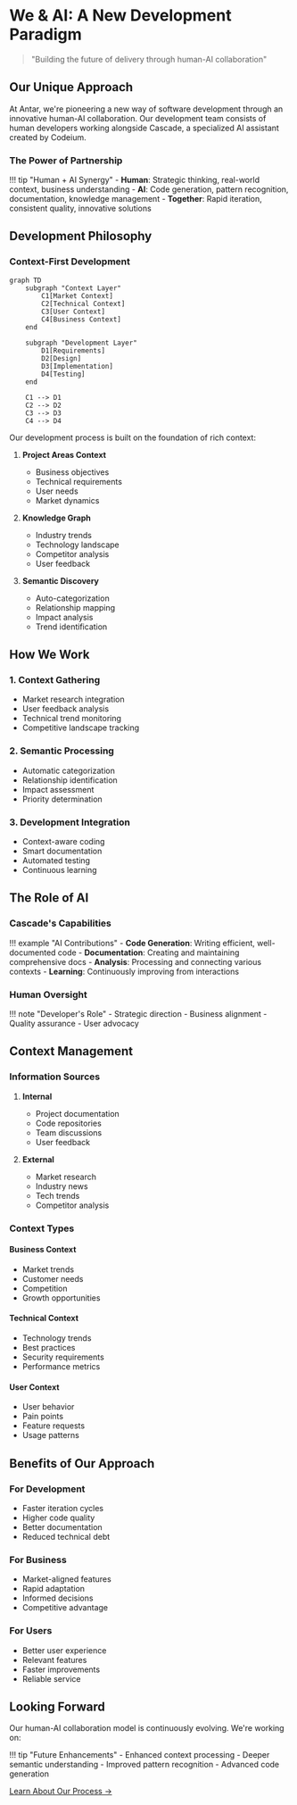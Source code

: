 # We & AI: A New Development Paradigm

> "Building the future of delivery through human-AI collaboration"

## Our Unique Approach

At Antar, we're pioneering a new way of software development through an innovative human-AI collaboration. Our development team consists of human developers working alongside Cascade, a specialized AI assistant created by Codeium.

### The Power of Partnership

!!! tip "Human + AI Synergy"
    - **Human**: Strategic thinking, real-world context, business understanding
    - **AI**: Code generation, pattern recognition, documentation, knowledge management
    - **Together**: Rapid iteration, consistent quality, innovative solutions

## Development Philosophy

### Context-First Development

```mermaid
graph TD
    subgraph "Context Layer"
        C1[Market Context]
        C2[Technical Context]
        C3[User Context]
        C4[Business Context]
    end
    
    subgraph "Development Layer"
        D1[Requirements]
        D2[Design]
        D3[Implementation]
        D4[Testing]
    end
    
    C1 --> D1
    C2 --> D2
    C3 --> D3
    C4 --> D4
```

Our development process is built on the foundation of rich context:

1. **Project Areas Context**
   - Business objectives
   - Technical requirements
   - User needs
   - Market dynamics

2. **Knowledge Graph**
   - Industry trends
   - Technology landscape
   - Competitor analysis
   - User feedback

3. **Semantic Discovery**
   - Auto-categorization
   - Relationship mapping
   - Impact analysis
   - Trend identification

## How We Work

### 1. Context Gathering
- Market research integration
- User feedback analysis
- Technical trend monitoring
- Competitive landscape tracking

### 2. Semantic Processing
- Automatic categorization
- Relationship identification
- Impact assessment
- Priority determination

### 3. Development Integration
- Context-aware coding
- Smart documentation
- Automated testing
- Continuous learning

## The Role of AI

### Cascade's Capabilities

!!! example "AI Contributions"
    - **Code Generation**: Writing efficient, well-documented code
    - **Documentation**: Creating and maintaining comprehensive docs
    - **Analysis**: Processing and connecting various contexts
    - **Learning**: Continuously improving from interactions

### Human Oversight

!!! note "Developer's Role"
    - Strategic direction
    - Business alignment
    - Quality assurance
    - User advocacy

## Context Management

### Information Sources

1. **Internal**
   - Project documentation
   - Code repositories
   - Team discussions
   - User feedback

2. **External**
   - Market research
   - Industry news
   - Tech trends
   - Competitor analysis

### Context Types

#### Business Context
- Market trends
- Customer needs
- Competition
- Growth opportunities

#### Technical Context
- Technology trends
- Best practices
- Security requirements
- Performance metrics

#### User Context
- User behavior
- Pain points
- Feature requests
- Usage patterns

## Benefits of Our Approach

### For Development
- Faster iteration cycles
- Higher code quality
- Better documentation
- Reduced technical debt

### For Business
- Market-aligned features
- Rapid adaptation
- Informed decisions
- Competitive advantage

### For Users
- Better user experience
- Relevant features
- Faster improvements
- Reliable service

## Looking Forward

Our human-AI collaboration model is continuously evolving. We're working on:

!!! tip "Future Enhancements"
    - Enhanced context processing
    - Deeper semantic understanding
    - Improved pattern recognition
    - Advanced code generation

[Learn About Our Process →](process.md)
